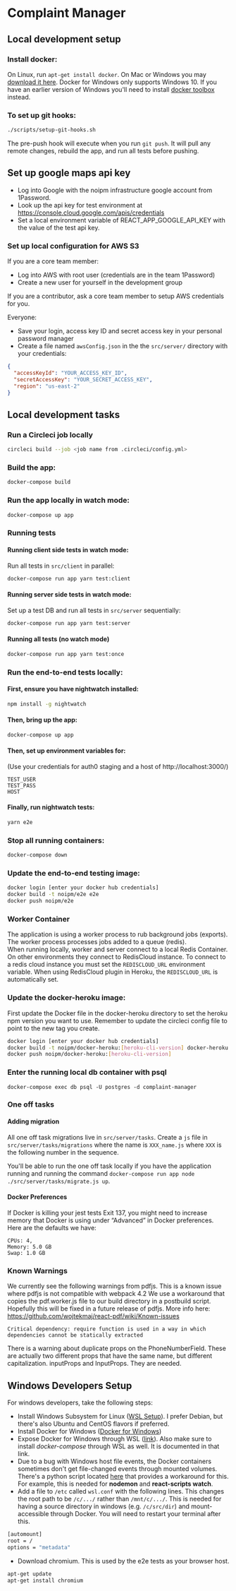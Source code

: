 # Complaint Manager

## Local development setup

### Install docker:

On Linux, run `apt-get install docker`.
On Mac or Windows you may [download it here](https://www.docker.com/products/docker).
Docker for Windows only supports Windows 10.
If you have an earlier version of Windows you'll need to install [docker toolbox](https://docs.docker.com/toolbox/toolbox_install_windows/) instead.

### To set up git hooks:

```bash
./scripts/setup-git-hooks.sh
```

The pre-push hook will execute when you run `git push`.
It will pull any remote changes, rebuild the app,
and run all tests before pushing.

## Set up google maps api key

* Log into Google with the noipm infrastructure google account from 1Password.
* Look up the api key for test environment at https://console.cloud.google.com/apis/credentials
* Set  a local environment variable of REACT_APP_GOOGLE_API_KEY with the value of the test api key.

### Set up local configuration for AWS S3

If you are a core team member:
* Log into AWS with root user (credentials are in the team 1Password)
* Create a new user for yourself in the development group

If you are a contributor, ask a core team member to setup AWS credentials for you.

Everyone:
* Save your login, access key ID and secret access key in your personal password manager
* Create a file named `awsConfig.json` in the the `src/server/` directory with your credentials:

```json
{
  "accessKeyId": "YOUR_ACCESS_KEY_ID",
  "secretAccessKey": "YOUR_SECRET_ACCESS_KEY",
  "region": "us-east-2"
}
```

## Local development tasks

### Run a Circleci job locally

```bash
circleci build --job <job name from .circleci/config.yml>
```

### Build the app:

```bash
docker-compose build
```

### Run the app locally in watch mode:

```bash
docker-compose up app
```

### Running tests

#### Running client side tests in watch mode:

Run all tests in `src/client` in parallel:

```bash
docker-compose run app yarn test:client
```

#### Running server side tests in watch mode:

Set up a test DB and run all tests in `src/server` sequentially:

```bash
docker-compose run app yarn test:server
```

#### Running all tests (no watch mode)

```bash
docker-compose run app yarn test:once
```

### Run the end-to-end tests locally:

#### First, ensure you have nightwatch installed:

```bash
npm install -g nightwatch
```

#### Then, bring up the app:

```bash
docker-compose up app
```

#### Then, set up environment variables for:

(Use your credentials for auth0 staging and a host of http://localhost:3000/)

    TEST_USER
    TEST_PASS
    HOST

#### Finally, run nightwatch tests:

```bash
yarn e2e
```

### Stop all running containers:

```bash
docker-compose down
```

### Update the end-to-end testing image:

```bash
docker login [enter your docker hub credentials]
docker build -t noipm/e2e e2e
docker push noipm/e2e
```

### Worker Container
The application is  using a worker process to rub background jobs (exports).  The worker process processes jobs added to a queue (redis).  
When running locally, worker and server connect to a local Redis Container.  On other environments they connect to RedisCloud instance.  To connect to a redis cloud instance you must set the `REDISCLOUD_URL` environment variable.
When using RedisCloud plugin in Heroku, the `REDISCLOUD_URL` is automatically set.

### Update the docker-heroku image:

First update the Docker file in the docker-heroku directory to set the heroku npm version you want to use.
Remember to update the circleci config file to point to the new tag you create.

```bash
docker login [enter your docker hub credentials]
docker build -t noipm/docker-heroku:[heroku-cli-version] docker-heroku
docker push noipm/docker-heroku:[heroku-cli-version]
```

### Enter the running local db container with psql

```
docker-compose exec db psql -U postgres -d complaint-manager
```

### One off tasks

#### Adding migration
All one off task migrations live in `src/server/tasks`.
Create a `js` file in `src/server/tasks/migrations` where the name is `XXX_name.js` where `XXX` is the following number in the sequence.

You'll be able to run the one off task locally if you have the application running and running the command `docker-compose run app node ./src/server/tasks/migrate.js up`.

#### Docker Preferences
If Docker is killing your jest tests Exit 137, you might need to increase memory that Docker is using under “Advanced” in Docker preferences. Here are the defaults we have:
```
CPUs: 4,
Memory: 5.0 GB
Swap: 1.0 GB
```

### Known Warnings

We currently see the following warnings from pdfjs. This is a known issue where pdfjs is not compatible with webpack 4.2 
We use a workaround that copies the pdf.worker.js file to our build directory in a postbuild script.
Hopefully this will be fixed in a future release of pdfjs. 
More info here: https://github.com/wojtekmaj/react-pdf/wiki/Known-issues

```Critical dependency: require function is used in a way in which dependencies cannot be statically extracted```

There is a warning about duplicate props on the PhoneNumberField. These are actually two different props that have 
the same name, but different capitalization. inputProps and InputProps. They are needed.

## Windows Developers Setup

For windows developers, take the following steps:
- Install Windows Subsystem for Linux ([WSL Setup](https://docs.microsoft.com/en-us/windows/wsl/install-win10)). I prefer Debian, but there's also Ubuntu and CentOS flavors if preferred.
- Install Docker for Windows ([Docker for Windows](https://docs.docker.com/docker-for-windows/install/))
- Expose Docker for Windows through WSL ([link](https://nickjanetakis.com/blog/setting-up-docker-for-windows-and-wsl-to-work-flawlessly)). Also make sure to install *docker-compose* through WSL as well. It is documented in that link.
- Due to a bug with Windows host file events, the Docker containers sometimes don't get file-changed events through mounted volumes. There's a python script located [here](https://github.com/merofeev/docker-windows-volume-watcher) that provides a workaround for this. For example, this is needed for **nodemon** and **react-scripts watch**. 
- Add a file to `/etc` called `wsl.conf` with the following lines. This changes the root path to be `/c/.../` rather than `/mnt/c/.../`. This is needed for having a source directory in windows (e.g. `/c/src/dir`) and mount-accessible through Docker. You will need to restart your terminal after this.
``` bash
[automount]
root = /
options = "metadata"
```
- Download chromium. This is used by the e2e tests as your browser host.
``` bash
apt-get update
apt-get install chromium
```


